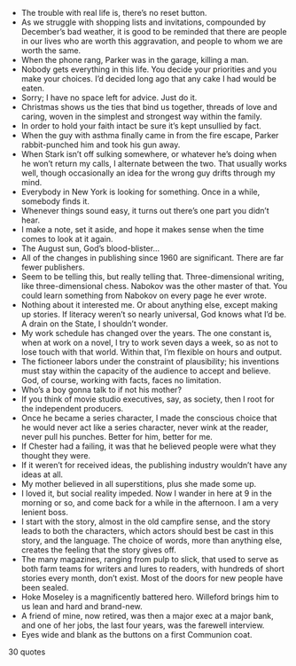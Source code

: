  - The trouble with real life is, there’s no reset button.
 - As we struggle with shopping lists and invitations, compounded by December’s bad weather, it is good to be reminded that there are people in our lives who are worth this aggravation, and people to whom we are worth the same.
 - When the phone rang, Parker was in the garage, killing a man.
 - Nobody gets everything in this life. You decide your priorities and you make your choices. I’d decided long ago that any cake I had would be eaten.
 - Sorry; I have no space left for advice. Just do it.
 - Christmas shows us the ties that bind us together, threads of love and caring, woven in the simplest and strongest way within the family.
 - In order to hold your faith intact be sure it’s kept unsullied by fact.
 - When the guy with asthma finally came in from the fire escape, Parker rabbit-punched him and took his gun away.
 - When Stark isn’t off sulking somewhere, or whatever he’s doing when he won’t return my calls, I alternate between the two. That usually works well, though occasionally an idea for the wrong guy drifts through my mind.
 - Everybody in New York is looking for something. Once in a while, somebody finds it.
 - Whenever things sound easy, it turns out there’s one part you didn’t hear.
 - I make a note, set it aside, and hope it makes sense when the time comes to look at it again.
 - The August sun, God’s blood-blister...
 - All of the changes in publishing since 1960 are significant. There are far fewer publishers.
 - Seem to be telling this, but really telling that. Three-dimensional writing, like three-dimensional chess. Nabokov was the other master of that. You could learn something from Nabokov on every page he ever wrote.
 - Nothing about it interested me. Or about anything else, except making up stories. If literacy weren’t so nearly universal, God knows what I’d be. A drain on the State, I shouldn’t wonder.
 - My work schedule has changed over the years. The one constant is, when at work on a novel, I try to work seven days a week, so as not to lose touch with that world. Within that, I’m flexible on hours and output.
 - The fictioneer labors under the constraint of plausibility; his inventions must stay within the capacity of the audience to accept and believe. God, of course, working with facts, faces no limitation.
 - Who’s a boy gonna talk to if not his mother?
 - If you think of movie studio executives, say, as society, then I root for the independent producers.
 - Once he became a series character, I made the conscious choice that he would never act like a series character, never wink at the reader, never pull his punches. Better for him, better for me.
 - If Chester had a failing, it was that he believed people were what they thought they were.
 - If it weren’t for received ideas, the publishing industry wouldn’t have any ideas at all.
 - My mother believed in all superstitions, plus she made some up.
 - I loved it, but social reality impeded. Now I wander in here at 9 in the morning or so, and come back for a while in the afternoon. I am a very lenient boss.
 - I start with the story, almost in the old campfire sense, and the story leads to both the characters, which actors should best be cast in this story, and the language. The choice of words, more than anything else, creates the feeling that the story gives off.
 - The many magazines, ranging from pulp to slick, that used to serve as both farm teams for writers and lures to readers, with hundreds of short stories every month, don’t exist. Most of the doors for new people have been sealed.
 - Hoke Moseley is a magnificently battered hero. Willeford brings him to us lean and hard and brand-new.
 - A friend of mine, now retired, was then a major exec at a major bank, and one of her jobs, the last four years, was the farewell interview.
 - Eyes wide and blank as the buttons on a first Communion coat.

30 quotes